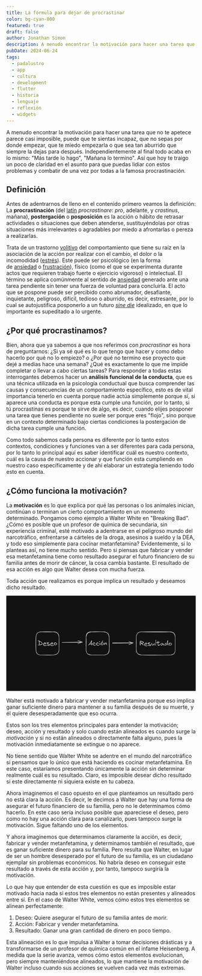 ```yaml
---
title: La fórmula para dejar de procrastinar
color: bg-cyan-800
featured: true
draft: false
author: Jonathan Simon
description: A menudo encontrar la motivación para hacer una tarea que no te apetece parece casi imposible, puede que te sientas incapaz,
pubDate: 2024-06-24
tags:
  - padalustro
  - app
  - cultura
  - development
  - flutter
  - historia
  - lenguaje
  - reflexión
  - widgets
---
```

A menudo encontrar la motivación para hacer una tarea que no te apetece parece casi imposible, puede que te sientas incapaz, que no sepas por donde empezar, que te miedo empezarla o que sea tan aburrido que siempre la dejas para después. Independientemente al final todo acaba en lo mismo: "Más tarde lo hago", "Mañana lo termino". Así que hoy te traigo un poco de claridad en el asunto para que puedas lidiar con estos problemas y combatir de una vez por todas a la famosa procrastinación.

## Definición

Antes de adentrarnos de lleno en el contenido primero veamos la definición: La **procrastinación** (del [latín](https://es.wikipedia.org/wiki/Lat%C3%ADn "Latín") _procrastinare_: _pro_, adelante, y _crastinus_, mañana),​ **postergación** o **posposición** es la acción o hábito de retrasar actividades o situaciones que deben atenderse, sustituyéndolas por otras situaciones más irrelevantes o agradables por miedo a afrontarlas o pereza a realizarlas.

Trata de un trastorno [volitivo](https://es.wikipedia.org/wiki/Volitivo "Volitivo") del comportamiento que tiene su raíz en la asociación de la acción por realizar con el cambio, el dolor o la incomodidad ([estrés](https://es.wikipedia.org/wiki/Estr%C3%A9s "Estrés")). Este puede ser psicológico (en la forma de [ansiedad](https://es.wikipedia.org/wiki/Ansiedad "Ansiedad") o [frustración](https://es.wikipedia.org/wiki/Frustraci%C3%B3n "Frustración")), físico (como el que se experimenta durante actos que requieren trabajo fuerte o ejercicio vigoroso) o intelectual. El término se aplica comúnmente al sentido de [ansiedad](https://es.wikipedia.org/wiki/Ansiedad "Ansiedad") generado ante una tarea pendiente sin tener una fuerza de voluntad para concluirla. El acto que se pospone puede ser percibido como abrumador, desafiante, inquietante, peligroso, difícil, tedioso o aburrido, es decir, estresante, por lo cual se autojustifica posponerlo a un futuro _[sine die](https://es.wikipedia.org/wiki/Sine_die "Sine die")_ idealizado, en que lo importante es supeditado a lo urgente.

## ¿Por qué procrastinamos?

Bien, ahora que ya sabemos a que nos referimos con _procrastinar_ es hora de preguntarnos: ¿Si ya sé qué es lo que tengo que hacer y como debo hacerlo por qué no lo empiezo? o ¿Por qué no termino ese proyecto que dejé a medias hace una semana? ¿Qué es exactamente lo que me impide completar o llevar a cabo ciertas tareas? Para responder a todas estas interrogantes debemos hacer un **análisis funcional de la conducta**, que es una técnica utilizada en la psicología conductual que busca comprender las causas y consecuencias de un comportamiento específico, esto es de vital importancia tenerlo en cuenta porque nadie actúa simplemente porque sí, si aparece una conducta es porque esta cumple una función, por lo tanto, si tú procrastinas es porque te sirve de algo, es decir, cuando elijes posponer una tarea que tienes pendiente no suele ser porque eres "flojo", sino porque en un contexto determinado bajo ciertas condiciones la postergación de dicha tarea cumple una función. 

Como todo sabemos cada persona es diferente por lo tanto estos contextos, condiciones y funciones van a ser diferentes para cada persona, por lo tanto lo principal aquí es saber identificar cuál es nuestro contexto, cuál es la causa de nuestro accionar y que función esta cumpliendo en nuestro caso específicamente y de ahí elaborar un estrategia teniendo todo esto en cuenta.

## ¿Cómo funciona la motivación?

La **motivación** es lo que explica por qué las personas o los animales inician, continúan o terminan un cierto comportamiento en un momento determinado. Pongamos como ejemplo a Walter White en "Breaking Bad". ¿Cómo es posible que un profesor de química de secundaria, sin experiencia criminal, esté motivado a adentrarse en el peligroso mundo del narcotráfico, enfrentarse a cárteles de la droga, asesinos a sueldo y la DEA, y todo eso simplemente para cocinar metanfetamina? Evidentemente, si lo planteas así, no tiene mucho sentido. Pero si piensas que fabricar y vender esa metanfetamina tiene como resultado asegurar el futuro financiero de su familia antes de morir de cáncer, la cosa cambia bastante. El resultado de esa acción es algo que Walter desea con mucha fuerza. 

Toda acción que realizamos es porque implica un resultado y deseamos dicho resultado. 

![ecuación](../../../assets/images/ecuation.jpg)

Walter está motivado a fabricar y vender metanfetamina porque eso implica ganar suficiente dinero para mantener a su familia después de su muerte, y él quiere desesperadamente que eso ocurra. 

Estos son los tres elementos principales para entender la motivación; deseo, acción y resultado y solo cuando están alineados es cuando surge la _motivación_ y si no están alineados o directamente falta alguno, pues la motivación inmediatamente se extingue o no aparece.

No tiene sentido que Walter White se adentre en el mundo del narcotráfico si pensamos que lo único que está haciendo es cocinar metanfetamina. En este caso, estaríamos presentando únicamente la acción sin determinar realmente cuál es su resultado. Claro, es imposible desear dicho resultado si este directamente ni siquiera existe en tu cabeza.

Ahora imaginemos el caso opuesto en el que planteamos un resultado pero no está clara la acción. Es decir, le decimos a Walter que hay una forma de asegurar el futuro financiero de su familia, pero no le determinamos cómo hacerlo. En este caso sería incluso posible que apareciese el deseo, pero como no hay una acción clara para canalizarlo, pues tampoco surge la motivación. Sigue faltando uno de los elementos.

Y ahora imaginemos que determinamos claramente la acción, es decir, fabricar y vender metanfetamina, y determinamos también el resultado, que es ganar suficiente dinero para su familia. Pero resulta que Walter, en lugar de ser un hombre desesperado por el futuro de su familia, es un ciudadano ejemplar sin problemas económicos. No habría deseo en conseguir este resultado a través de esta acción y, por tanto, tampoco surgiría la motivación.

Lo que hay que entender de esta cuestión es que es imposible estar motivado hacia nada si estos tres elementos no están presentes y alineados entre sí. En el caso de Walter White, vemos cómo estos tres elementos se alinean perfectamente:

1. Deseo: Quiere asegurar el futuro de su familia antes de morir.
2. Acción: Fabricar y vender metanfetamina.
3. Resultado: Ganar una gran cantidad de dinero en poco tiempo.

Esta alineación es lo que impulsa a Walter a tomar decisiones drásticas y a transformarse de un profesor de química común en el infame Heisenberg. A medida que la serie avanza, vemos cómo estos elementos evolucionan, pero siempre manteniéndose alineados, lo que mantiene la motivación de Walter incluso cuando sus acciones se vuelven cada vez más extremas.

